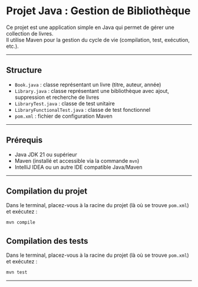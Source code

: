 # Projet Java : Gestion de Bibliothèque

Ce projet est une application simple en Java qui permet de gérer une collection de livres.  
Il utilise Maven pour la gestion du cycle de vie (compilation, test, exécution, etc.).

---

## Structure

- `Book.java` : classe représentant un livre (titre, auteur, année)
- `Library.java` : classe représentant une bibliothèque avec ajout, suppression et recherche de livres
- `LibraryTest.java` : classe de test unitaire
- `LibraryFunctionalTest.java` : classe de test fonctionnel
- `pom.xml` : fichier de configuration Maven

---

## Prérequis

- Java JDK 21 ou supérieur
- Maven (installé et accessible via la commande `mvn`)
- IntelliJ IDEA ou un autre IDE compatible Java/Maven

---

## Compilation du projet

Dans le terminal, placez-vous à la racine du projet (là où se trouve `pom.xml`) et exécutez :

```bash
mvn compile
````

## Compilation des tests

Dans le terminal, placez-vous à la racine du projet (là où se trouve `pom.xml`) et exécutez :

```bash
mvn test
````

---